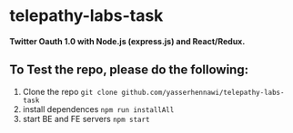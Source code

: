 # telepathy-labs-task
#### Twitter Oauth 1.0 with Node.js (express.js) and React/Redux.

## To Test the repo, please do the following: 
1. Clone the repo ``` git clone github.com/yasserhennawi/telepathy-labs-task ``` 
2. install dependences ``` npm run installAll ```
3. start BE and FE servers ``` npm start ``` 
